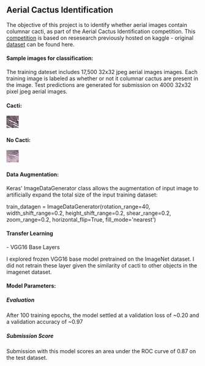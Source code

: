 <h2>Aerial Cactus Identification</h2>

The objective of this project is to identify whether aerial images contain columnar cacti, as part of the Aerial Cactus Identification competition. This [competition](https://www.kaggle.com/c/aerial-cactus-identification) is based on resesearch previously hosted on kaggle - original [dataset](https://www.kaggle.com/c/aerial-cactus-identification/data) can be found here.

<h4>Sample images for classification:</h4>

The training dateset includes 17,500 32x32 jpeg aerial images images. Each training image is labeled as whether or not it columnar cactus are present in the image. Test predictions are generated for submission on 4000 32x32 pixel jpeg aerial images.

<h4>Cacti:</h4>

![Cacti:](https://github.com/Deepthi-cloud/Machine-Learning-Capstone-Project-/blob/master/Images/000c8a36845c0208e833c79c1bffedd1.jpg)

<h4>No Cacti:</h4>

![No Cacti:](https://github.com/Deepthi-cloud/Machine-Learning-Capstone-Project-/blob/master/Images/00ba3da3fe6d600703e28dece68fbb12.jpg)


<h4>Data Augmentation:</h4>

Keras' ImageDataGenerator class allows the augmentation of input image to artificially expand the total size of the input training dataset:

train_datagen = ImageDataGenerator(rotation_range=40,
        width_shift_range=0.2,
        height_shift_range=0.2,
        shear_range=0.2,
        zoom_range=0.2,
        horizontal_flip=True,
        fill_mode='nearest')
        
<h4>Transfer Learning</h4> - VGG16 Base Layers

I explored frozen VGG16 base model pretrained on the ImageNet dataset. I did not retrain these layer given the similarity of cacti to other objects in the imagenet dataset.

<h4>Model Parameters:</h4>


<h5>Evaluation</h5>
After 100 training epochs, the model settled at a validation loss of ~0.20 and a validation accuracy of ~0.97



<h5>Submission Score</h5>
Submission with this model scores an area under the ROC curve of 0.87 on the test dataset.
